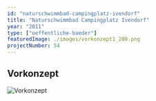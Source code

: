 ```yaml
---
id: "naturschwimmbad-campingplatz-ivendorf"
title: "Naturschwimmbad Campingplatz Ivendorf"
year: "2011"
type: ["oeffentliche-baeder"]
featuredImage: ./images/vorkonzept1_200.png
projectNumber: 54
---
```


## Vorkonzept
![Vorkonzept](./images/vorkonzept1_200.png)